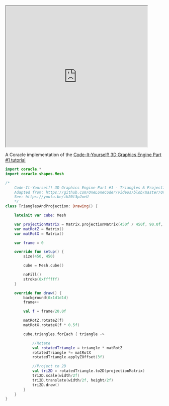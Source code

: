 <iframe 				
src="https://orllewin.github.io/coracle/drawings/experiments/3d_triangles_and_projection/"
width="450"
height="450"
scrolling="no"></iframe>

A Coracle implementation of the [Code-It-Yourself! 3D Graphics Engine Part #1 tutorial](https://youtu.be/ih20l3pJoeU)

```kotlin
import coracle.*
import coracle.shapes.Mesh

/*
    Code-It-Yourself! 3D Graphics Engine Part #1 - Triangles & Projection
    Adapted from: https://github.com/OneLoneCoder/videos/blob/master/OneLoneCoder_olcEngine3D_Part1.cpp
    See: https://youtu.be/ih20l3pJoeU
    */
class TrianglesAndProjection: Drawing() {

    lateinit var cube: Mesh

    var projectionMatrix = Matrix.projectionMatrix(450f / 450f, 90.0f, 0.1f, 1000.0f)
    var matRotZ = Matrix()
    var matRotX = Matrix()

    var frame = 0

    override fun setup() {
        size(450, 450)

        cube = Mesh.cube()

        noFill()
        stroke(0xffffff)
    }

    override fun draw() {
        background(0x1d1d1d)
        frame++

        val f = frame/20.0f

        matRotZ.rotateZ(f)
        matRotX.rotateX(f * 0.5f)

        cube.triangles.forEach { triangle ->

            //Rotate
            val rotatedTriangle = triangle * matRotZ
            rotatedTriangle *= matRotX
            rotatedTriangle.applyZOffset(3f)

            //Project to 2D
            val tri2D = rotatedTriangle.to2D(projectionMatrix)
            tri2D.scale(width/2f)
            tri2D.translate(width/2f, height/2f)
            tri2D.draw()
        }
    }
}
    
```

